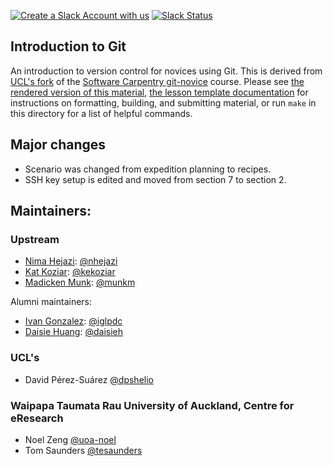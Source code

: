 [![Create a Slack Account with us](https://img.shields.io/badge/Create_Slack_Account-The_Carpentries-071159.svg)](https://swc-slack-invite.herokuapp.com/)
[![Slack Status](https://img.shields.io/badge/Slack_Channel-swc--git-E01563.svg)](https://swcarpentry.slack.com/messages/C91JS49HD)

## Introduction to Git

An introduction to version control for novices using Git. This is derived from [UCL's fork](https://github.com/UCL/git-novice) of the [Software Carpentry git-novice](https://github.com/swcarpentry/git-novice) course.
Please see [the rendered version of this material](https://uoa-eresearch.github.io/git-novice/),
[the lesson template documentation][lesson-example]
for instructions on formatting, building, and submitting material,
or run `make` in this directory for a list of helpful commands.

## Major changes
- Scenario was changed from expedition planning to recipes.
- SSH key setup is edited and moved from section 7 to section 2.

## Maintainers:

### Upstream

- [Nima Hejazi][hejazi_nima]: [@nhejazi](https://github.com/nhejazi)
- [Kat Koziar][koziar_kat]: [@kekoziar](https://github.com/kekoziar)
- [Madicken Munk][munk_madicken]: [@munkm](https://github.com/munkm)

Alumni maintainers:

- [Ivan Gonzalez][gonzalez_ivan]: [@iglpdc](https://github.com/iglpdc)
- [Daisie Huang][huang_daisie]: [@daisieh](https://github.com/daisieh)

### UCL's

- David Pérez-Suárez [@dpshelio](https://github.com/dpshelio)

### Waipapa Taumata Rau University of Auckland, Centre for eResearch

- Noel Zeng [@uoa-noel](https://github.com/uoa-noel)
- Tom Saunders [@tesaunders](https://github.com/tesaunders)


[lesson-example]: https://swcarpentry.github.io/lesson-example
[hejazi_nima]: https://carpentries.org/instructors/#nhejazi
[koziar_kat]: https://carpentries.org/instructors/#kekoziar
[munk_madicken]: https://carpentries.org/instructors/#munkm
[gonzalez_ivan]: https://carpentries.org/instructors/#iglpdc
[huang_daisie]: https://software-carpentry.org/team/#huang_daisie



